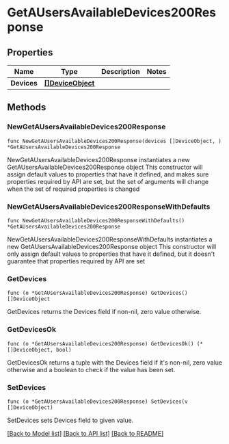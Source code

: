 # GetAUsersAvailableDevices200Response

## Properties

Name | Type | Description | Notes
------------ | ------------- | ------------- | -------------
**Devices** | [**[]DeviceObject**](DeviceObject.md) |  | 

## Methods

### NewGetAUsersAvailableDevices200Response

`func NewGetAUsersAvailableDevices200Response(devices []DeviceObject, ) *GetAUsersAvailableDevices200Response`

NewGetAUsersAvailableDevices200Response instantiates a new GetAUsersAvailableDevices200Response object
This constructor will assign default values to properties that have it defined,
and makes sure properties required by API are set, but the set of arguments
will change when the set of required properties is changed

### NewGetAUsersAvailableDevices200ResponseWithDefaults

`func NewGetAUsersAvailableDevices200ResponseWithDefaults() *GetAUsersAvailableDevices200Response`

NewGetAUsersAvailableDevices200ResponseWithDefaults instantiates a new GetAUsersAvailableDevices200Response object
This constructor will only assign default values to properties that have it defined,
but it doesn't guarantee that properties required by API are set

### GetDevices

`func (o *GetAUsersAvailableDevices200Response) GetDevices() []DeviceObject`

GetDevices returns the Devices field if non-nil, zero value otherwise.

### GetDevicesOk

`func (o *GetAUsersAvailableDevices200Response) GetDevicesOk() (*[]DeviceObject, bool)`

GetDevicesOk returns a tuple with the Devices field if it's non-nil, zero value otherwise
and a boolean to check if the value has been set.

### SetDevices

`func (o *GetAUsersAvailableDevices200Response) SetDevices(v []DeviceObject)`

SetDevices sets Devices field to given value.



[[Back to Model list]](../README.md#documentation-for-models) [[Back to API list]](../README.md#documentation-for-api-endpoints) [[Back to README]](../README.md)


